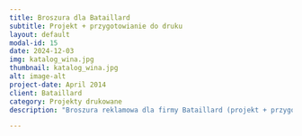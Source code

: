 ```yaml
---
title: Broszura dla Bataillard
subtitle: Projekt + przygotowianie do druku
layout: default
modal-id: 15
date: 2024-12-03
img: katalog_wina.jpg
thumbnail: katalog_wina.jpg
alt: image-alt
project-date: April 2014
client: Bataillard
category: Projekty drukowane
description: "Broszura reklamowa dla firmy Bataillard (projekt + przygotowanie do druku). Broszura dwujęzyczna: angielsko-niemiecka."

---
```

